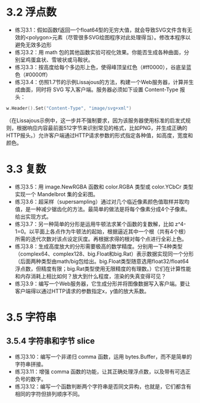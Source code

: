 # 3.2 浮点数
+ 练习3.1：假如函数f返回一个float64型的无穷大值，就会导致SVG文件含有无效的\<polygon\>元素（尽管很多SVG绘图程序对此处理得当）。修改本程序以避免无效多边形
+ 练习3.2：用 math 包的其他函数实验可视化效果。你能否生成各种曲面，分别呈鸡蛋盒状、雪坡状或马鞍状。
+ 练习3.3：按高度给每个多边形上色，使得峰顶呈红色（#ff0000），谷底呈蓝色（#0000ff）
+ 练习3.4：仿照1.7节的示例Lissajous的方法，构建一个Web服务器，计算并生成曲面，同时将 SVG 写入客户端。服务器必须如下设置 Content-Type 报头：
```go
w.Header().Set("Content-Type", "image/svg+xml")
```
（在Lissajous示例中，这一步并不强制要求，因为该服务器使用标准的启发式规则，根据响应内容最前面512字节来识别常见的格式，比如PNG，并生成正确的HTTP报头。）允许客户端通过HTTP请求参数的形式指定各种值，如高度，宽度和颜色。

# 3.3 复数
+ 练习3.5：用 image.NewRGBA 函数和 color.RGBA 类型或 color.YCbCr 类型实现一个 Mandelbrot 集的全彩图。
+ 练习3.6：超采样（supersampling）通过对几个临近像素颜色值取样并取均值，是一种减少锯齿化的方法。最简单的做法是将每个像素分成4个子像素。给出实现方式。
+ 练习3.7：另一种简单的分形是运用牛顿法求某个函数的复数解，比如 z^4-1=0。以平面上各点作为牛顿法的起始，根据逼近其中一个根（共有4个根）所需的迭代次数对该点设定灰度。再根据求得的根对每个点进行全彩上色。
+ 练习3.8：生成高度放大的分形需要极高的数学精度。分别用一下4种类型（complex64、complex128、big.Float和big.Rat）表示数据实现同一个分形（后面两种类型由math/big包给出。big.Float类型随意选用float32/float64浮点数，但精度有限；big.Rat类型使用无限精度的有理数。）它们在计算性能和内存消耗上相比如何？放大到什么程度，渲染的失真变得可见？
+ 练习3.9：编写一个Web服务器，它生成分形并将图像数据写入客户端。要让客户端得以通过HTTP请求的参数指定x，y值的放大系数。

# 3.5 字符串

## 3.5.4 字符串和字节 slice
+ 练习3.10：编写一个非递归 comma 函数，运用 bytes.Buffer，而不是简单的字符串拼接。
+ 练习3.11：增强 comma 函数的功能，让其正确处理浮点数，以及带有可选正负号的数字。
+ 练习3.12：编写一个函数判断两个字符串是否同文异构，也就是，它们都含有相同的字符但排列顺序不同。
